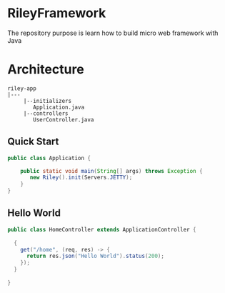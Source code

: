# RileyFramework
The repository purpose is learn how to build micro web framework with Java

# Architecture

    riley-app
    |--- 
         |--initializers
            Application.java
         |--controllers
            UserController.java

## Quick Start
```java
public class Application {

    public static void main(String[] args) throws Exception {
       new Riley().init(Servers.JETTY);
    }	
}
```
## Hello World
```java
public class HomeController extends ApplicationController {
	
  {
    get("/home", (req, res) -> {
      return res.json("Hello World").status(200);
    });
  }
	
}

```
